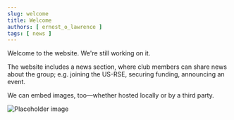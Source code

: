 ```yaml
---
slug: welcome
title: Welcome
authors: [ ernest_o_lawrence ]
tags: [ news ]
---
```


Welcome to the website. We're still working on it.

<!-- truncate -->

The website includes a news section, where club members can share news about the group; e.g. joining the US-RSE,
securing funding, announcing an event.

We can embed images, too—whether hosted locally or by a third party.

![Placeholder image](https://images.pexels.com/photos/3374210/pexels-photo-3374210.jpeg?auto=compress&cs=tinysrgb&w=1260&h=750&dpr=2)

